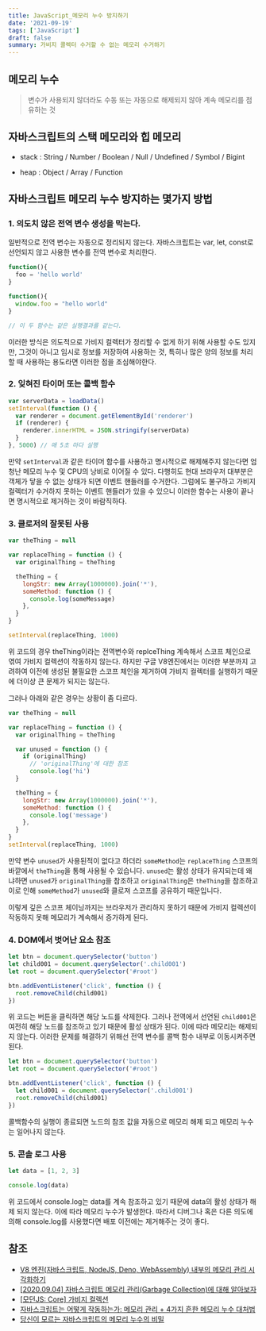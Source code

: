 ```yaml
---
title: JavaScript_메모리 누수 방지하기
date: '2021-09-19'
tags: ['JavaScript']
draft: false
summary: 가비지 콜렉터 수거할 수 없는 메모리 수거하기
---
```


## 메모리 누수

> 변수가 사용되지 않더라도 수동 또는 자동으로 해제되지 않아 계속 메모리를 점유하는 것

## 자바스크립트의 스택 메모리와 힙 메모리

- stack : String / Number / Boolean / Null / Undefined / Symbol / Bigint

- heap : Object / Array / Function

## 자바스크립트 메모리 누수 방지하는 몇가지 방법

### 1. 의도치 않은 전역 변수 생성을 막는다.

일반적으로 전역 변수는 자동으로 정리되지 않는다. 자바스크립트는 var, let, const로 선언되지 않고 사용한 변수를 전역 변수로 처리한다.

```js
function(){
  foo = 'hello world'
}

function(){
  window.foo = "hello world"
}

// 이 두 함수는 같은 실행결과를 같는다.
```

이러한 방식은 의도적으로 가비지 컬렉터가 정리할 수 없게 하기 위해 사용할 수도 있지만, 그것이 아니고 임시로 정보를 저장하여 사용하는 것, 특히나 많은 양의 정보를 처리할 때 사용하는 용도라면 이러한 점을 조심해야한다.

### 2. 잊혀진 타이머 또는 콜백 함수

```js
var serverData = loadData()
setInterval(function () {
  var renderer = document.getElementById('renderer')
  if (renderer) {
    renderer.innerHTML = JSON.stringify(serverData)
  }
}, 5000) // 매 5초 마다 실행
```

만약 `setInterval`과 같은 타이머 함수를 사용하고 명시적으로 해제해주지 않는다면 엄청난 메모리 누수 및 CPU의 낭비로 이어질 수 있다. 다행히도 현대 브라우저 대부분은 객체가 닿을 수 없는 상태가 되면 이벤트 핸들러를 수거한다. 그럼에도 불구하고 가비지 컬렉터가 수거하지 못하는 이벤트 핸들러가 있을 수 있으니 이러한 함수는 사용이 끝나면 명시적으로 제거하는 것이 바람직하다.

### 3. 클로저의 잘못된 사용

```js
var theThing = null

var replaceThing = function () {
  var originalThing = theThing

  theThing = {
    longStr: new Array(1000000).join('*'),
    someMethod: function () {
      console.log(someMessage)
    },
  }
}

setInterval(replaceThing, 1000)
```

위 코드의 경우 theThing이라는 전역변수와 replceThing 계속해서 스코프 체인으로 엮여 가비지 컬렉션이 작동하지 않는다. 하지만 구글 V8엔진에서는 이러한 부분까지 고려하여 이전에 생성된 불필요한 스코프 체인을 제거하여 가비지 컬렉터를 실행하기 때문에 더이상 큰 문제가 되지는 않는다.

그러나 아래와 같은 경우는 상황이 좀 다르다.

```js
var theThing = null

var replaceThing = function () {
  var originalThing = theThing

  var unused = function () {
    if (originalThing)
      // 'originalThing'에 대한 참조
      console.log('hi')
  }

  theThing = {
    longStr: new Array(1000000).join('*'),
    someMethod: function () {
      console.log('message')
    },
  }
}
setInterval(replaceThing, 1000)
```

만약 변수 `unused`가 사용된적이 없다고 하더라 `someMethod`는 `replaceThing` 스코프의 바깥에서 `theThing`을 통해 사용될 수 있습니다. `unused`는 활성 상태가 유지되는데 왜냐하면 `unused`가 `originalThing`을 참조하고 `originalThing`은 `theThing`을 참조하고 이로 인해 `someMethod`가 `unused`와 클로져 스코프를 공유하기 때문입니다.

이렇게 깊은 스코프 체이닝까지는 브라우저가 관리하지 못하기 때문에 가비지 컬렉션이 작동하지 못해 메모리가 계속해서 증가하게 된다.

### 4. DOM에서 벗어난 요소 참조

```js
let btn = document.querySelector('button')
let child001 = document.querySelector('.child001')
let root = document.querySelector('#root')

btn.addEventListener('click', function () {
  root.removeChild(child001)
})
```

위 코드는 버튼을 클릭하면 해당 노드를 삭제한다. 그러나 전역에서 선언된 `child001`은 여전히 해당 노드를 참조하고 있기 때문에 활성 상태가 된다. 이에 따라 메모리는 해제되지 않는다. 이러한 문제를 해결하기 위해선 전역 변수를 콜백 함수 내부로 이동시켜주면 된다.

```js
let btn = document.querySelector('button')
let root = document.querySelector('#root')

btn.addEventListener('click', function () {
  let child001 = document.querySelector('.child001')
  root.removeChild(child001)
})
```

콜백함수의 실행이 종료되면 노드의 참조 값을 자동으로 메모리 해제 되고 메모리 누수는 일어나지 않는다.

### 5. 콘솔 로그 사용

```js
let data = [1, 2, 3]

console.log(data)
```

위 코드에서 console.log는 data를 계속 참조하고 있기 때문에 data의 활성 상태가 해제 되지 않는다. 이에 따라 메모리 누수가 발생한다. 따라서 디버그나 혹은 다른 의도에 의해 console.log를 사용했다면 배포 이전에는 제거해주는 것이 좋다.

## 참조

- [V8 엔진(자바스크립트, NodeJS, Deno, WebAssembly) 내부의 메모리 관리 시각화하기](https://ui.toast.com/weekly-pick/ko_20200228)
- [[2020.09.04] 자바스크립트 메모리 관리(Garbage Collection)에 대해 알아보자](https://helloinyong.tistory.com/292)
- [[모던JS: Core] 가비지 컬렉션](https://velog.io/@longroadhome/%EB%AA%A8%EB%8D%98JS-%EA%B0%80%EB%B9%84%EC%A7%80-%EC%BB%AC%EB%A0%89%EC%85%98)
- [자바스크립트는 어떻게 작동하는가: 메모리 관리 + 4가지 흔한 메모리 누수 대처법](https://engineering.huiseoul.com/%EC%9E%90%EB%B0%94%EC%8A%A4%ED%81%AC%EB%A6%BD%ED%8A%B8%EB%8A%94-%EC%96%B4%EB%96%BB%EA%B2%8C-%EC%9E%91%EB%8F%99%ED%95%98%EB%8A%94%EA%B0%80-%EB%A9%94%EB%AA%A8%EB%A6%AC-%EA%B4%80%EB%A6%AC-4%EA%B0%80%EC%A7%80-%ED%9D%94%ED%95%9C-%EB%A9%94%EB%AA%A8%EB%A6%AC-%EB%88%84%EC%88%98-%EB%8C%80%EC%B2%98%EB%B2%95-5b0d217d788d)
- [당신이 모르는 자바스크립트의 메모리 누수의 비밀](https://ui.toast.com/weekly-pick/ko_20210611)
